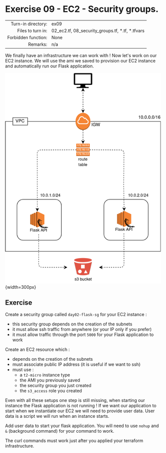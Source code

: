 # Exercise 09 - EC2 - Security groups.

|                         |                    |
| -----------------------:| ------------------ |
|   Turn-in directory:    |  ex09              |
|   Files to turn in:     |  02_ec2.tf, 08_security_groups.tf, \*.tf, \*.tfvars |
|   Forbidden function:   |  None              |
|   Remarks:              |  n/a               |


We finally have an infrastructure we can work with ! Now let's work on our EC2 instance. We will use the ami we saved to provision our EC2 instance and automatically run our Flask application.

![Flask API AWS infrastructure](../assets/terraform_4.png){width=300px}

## Exercise

Create a security group called `day02-flask-sg` for your EC2 instance :
- this security group depends on the creation of the subnets
- it must allow ssh traffic from anywhere (or your IP only if you prefer)
- it must allow traffic through the port `5000` for your Flask application to work

Create an EC2 resource which :
- depends on the creation of the subnets
- must associate public IP address (it is useful if we want to ssh)
- must use :
    - a `t2-micro` instance type
    - the AMI you previously saved
    - the security group you just created
    - the `s3_access` role you created

Even with all these setups one step is still missing, when starting our instance the Flask application is not running ! If we want our application to start when we instantiate our EC2 we will need to provide user data. User data is a script we will run when an instance starts.

Add user data to start your flask application. You will need to use `nohup` and `&` (background command) for your command to work. 

The curl commands must work just after you applied your terraform infrastructure.